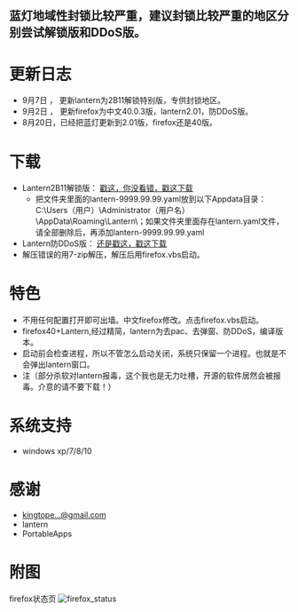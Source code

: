 ## 蓝灯地域性封锁比较严重，建议封锁比较严重的地区分别尝试解锁版和DDoS版。

更新日志   
=========
* 9月7日 ， 更新lantern为2B11解锁特别版，专供封锁地区。
* 9月2日 ， 更新firefox为中文40.0.3版，lantern2.01，防DDoS版。
* 8月20日，已经把蓝灯更新到2.01版，firefox还是40版。

下载
=======
* Lantern2B11解锁版：  [戳这，你没看错，戳这下载](https://github.com/yeahwu/firefox/archive/master.zip)
  - 把文件夹里面的lantern-9999.99.99.yaml放到以下Appdata目录：C:\Users（用户）\Administrator（用户名）\AppData\Roaming\Lantern\；如果文件夹里面存在lantern.yaml文件，请全部删除后，再添加lantern-9999.99.99.yaml
* Lantern防DDoS版：  [还是戳这，戳这下载](https://github.com/yeahwu/wu/releases/download/Firefox/Firefox.DDoS.zip) 
* 解压错误的用7-zip解压，解压后用firefox.vbs启动。

特色
=======
* 不用任何配置打开即可出墙。中文firefox修改。点击firefox.vbs启动。
* firefox40+Lantern,经过精简，lantern为去pac、去弹窗、防DDoS，编译版本。
* 启动前会检查进程，所以不管怎么启动关闭，系统只保留一个进程。也就是不会弹出lantern窗口。
* 注（部分杀软对lantern报毒，这个我也是无力吐槽，开源的软件居然会被报毒。介意的请不要下载！）

系统支持
=======
*  windows xp/7/8/10

感谢
====
* kingtope...@gmail.com
* lantern
* PortableApps

附图
=====
firefox状态页
![firefox_status](https://github.com/yeahwu/wu/blob/master/firefox8.JPG?raw=true)
